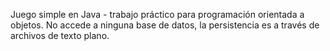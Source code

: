 Juego simple en Java - trabajo práctico para programación orientada a objetos.
No accede a ninguna base de datos, la persistencia es a través de archivos de texto plano.
